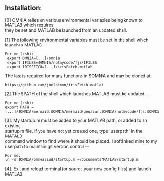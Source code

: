 ## Installation:
[0] OMNIA relies on various environmental variables being known to MATLAB which requires  
they be set and MATLAB be launched from an updated shell.  

[1] The following environmental variables must be set in the shell which launches MATLAB --  

    For me (zsh):
     export OMNIA=[...]/omnia
     export IFILES=$OMNIA/notmycode/fjs/IFILES
     export IRISFETCH=[...]/irisFetch-matlab  

The last is required for many functions in $OMNIA and may be cloned at:   

    https://github.com/joelsimon/irisFetch-matlab

[2] The $PATH of the shell which launches MATLAB must be updated -- 
    
    For me (zsh):  
    export PATH = [...]/$OMNIA/mermaid:$OMNIA/mermaid/geoazur:$OMNIA/notmycode/fjs:$OMNIA/earthquakes:$PATH  
  
[3]. My startup.m must be added to your MATLAB path, or added to an existing  
    startup.m file.  If you have not yet created one, type 'userpath' in the MATALB  
    command window to find where it should be placed.  I softlinked mine to my  
    userpath to maintain git version control --    

    For me:
    ln -s $OMNIA/omnealiud/startup.m ~/Documents/MATLAB/startup.m

[4]. Exit and reload terminal (or source your new config files) and launch MATLAB.  
